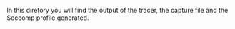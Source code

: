 In this diretory you will find the output of the tracer, the capture file and the Seccomp profile generated.

